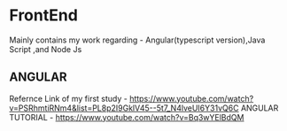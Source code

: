 # FrontEnd
Mainly contains my work regarding - Angular(typescript version),Java Script ,and Node Js
## ANGULAR 
Refernce Link of my first study - https://www.youtube.com/watch?v=PSRhmtiRNm4&list=PL8p2I9GklV45--5t7_N4lveUI6Y31vQ6C
ANGULAR TUTORIAL  - https://www.youtube.com/watch?v=Bq3wYElBdQM
